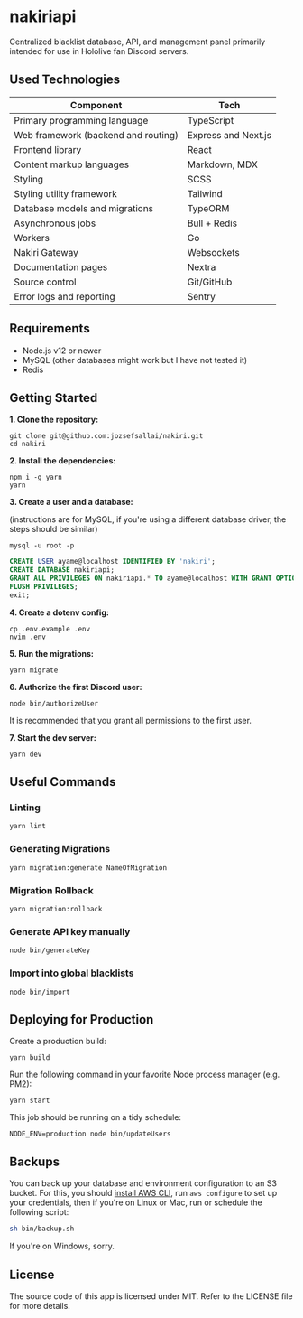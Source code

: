 # nakiriapi

Centralized blacklist database, API, and management panel primarily intended for
use in Hololive fan Discord servers.

## Used Technologies

| Component                           | Tech                |
| ----------------------------------- | ------------------- |
| Primary programming language        | TypeScript          |
| Web framework (backend and routing) | Express and Next.js |
| Frontend library                    | React               |
| Content markup languages            | Markdown, MDX       |
| Styling                             | SCSS                |
| Styling utility framework           | Tailwind            |
| Database models and migrations      | TypeORM             |
| Asynchronous jobs                   | Bull + Redis        |
| Workers                             | Go                  |
| Nakiri Gateway                      | Websockets          |
| Documentation pages                 | Nextra              |
| Source control                      | Git/GitHub          |
| Error logs and reporting            | Sentry              |

## Requirements

- Node.js v12 or newer
- MySQL (other databases might work but I have not tested it)
- Redis

## Getting Started

**1. Clone the repository:**

```
git clone git@github.com:jozsefsallai/nakiri.git
cd nakiri
```

**2. Install the dependencies:**

```
npm i -g yarn
yarn
```

**3. Create a user and a database:**

(instructions are for MySQL, if you're using a different database driver, the
steps should be similar)

```
mysql -u root -p
```

```sql
CREATE USER ayame@localhost IDENTIFIED BY 'nakiri';
CREATE DATABASE nakiriapi;
GRANT ALL PRIVILEGES ON nakiriapi.* TO ayame@localhost WITH GRANT OPTION;
FLUSH PRIVILEGES;
exit;
```

**4. Create a dotenv config:**

```
cp .env.example .env
nvim .env
```

**5. Run the migrations:**

```
yarn migrate
```

**6. Authorize the first Discord user:**

```
node bin/authorizeUser
```

It is recommended that you grant all permissions to the first user.

**7. Start the dev server:**

```
yarn dev
```

## Useful Commands

### Linting

```
yarn lint
```

### Generating Migrations

```
yarn migration:generate NameOfMigration
```

### Migration Rollback

```
yarn migration:rollback
```

### Generate API key manually

```
node bin/generateKey
```

### Import into global blacklists

```
node bin/import
```

## Deploying for Production

Create a production build:

```
yarn build
```

Run the following command in your favorite Node process manager (e.g. PM2):

```
yarn start
```

This job should be running on a tidy schedule:

```
NODE_ENV=production node bin/updateUsers
```

## Backups

You can back up your database and environment configuration to an S3 bucket. For
this, you should [install AWS CLI][aws-cli], run `aws configure` to set up your
credentials, then if you're on Linux or Mac, run or schedule the following
script:

```sh
sh bin/backup.sh
```

If you're on Windows, sorry.

## License

The source code of this app is licensed under MIT. Refer to the LICENSE file for
more details.

[aws-cli]: https://docs.aws.amazon.com/cli/latest/userguide/getting-started-install.html
